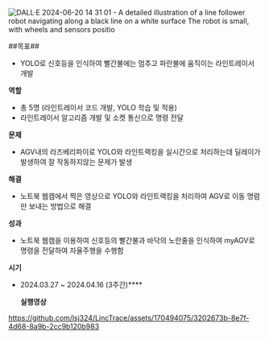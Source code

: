 
![DALL·E 2024-06-20 14 31 01 - A detailed illustration of a line follower robot navigating along a black line on a white surface  The robot is small, with wheels and sensors positio](https://github.com/lsj324/LincTrace/assets/170494075/755556ca-d286-4a7c-9387-3c03b27007b1)


##목표##

- YOLO로 신호등을 인식하여 빨간불에는 멈추고 파란불에 움직이는 라인트레이서 개발

**역할**

- 총 5명 (라인트레이서 코드 개발, YOLO 학습 및 적용)
- 라인트레이서 알고리즘 개발 및 소켓 통신으로 명령 전달

**문제**

- AGV내의 라즈베리파이로 YOLO와 라인트랙킹을 실시간으로 처리하는데 딜레이가 발생하여 잘 작동하지않는 문제가 발생

**해결**

- 노트북 웹캠에서 찍은 영상으로 YOLO와 라인트랙킹을 처리하여 AGV로 이동 명렴만 보내는 방법으로 해결

**성과**

- 노트북 웹캠을 이용하여 신호등의 빨간불과 바닥의 노란줄을 인식하여 myAGV로 명령을 전달하여 자율주행을 수행함

**시기**

- 2024.03.27 ~ 2024.04.16 (3주간)****

  **실행영상**


https://github.com/lsj324/LincTrace/assets/170494075/3202673b-8e7f-4d68-8a9b-2cc9b120b983

